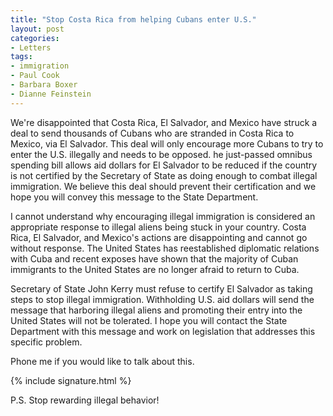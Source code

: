 ```yaml
---
title: "Stop Costa Rica from helping Cubans enter U.S."
layout: post
categories:
- Letters
tags:
- immigration
- Paul Cook
- Barbara Boxer
- Dianne Feinstein
---
```


We're disappointed that Costa Rica, El Salvador, and Mexico have struck a deal to send thousands of Cubans who are stranded in Costa Rica to Mexico, via El Salvador. This deal will only encourage more Cubans to try to enter the U.S. illegally and needs to be opposed. he just-passed omnibus spending bill allows aid dollars for El Salvador to be reduced if the country is not certified by the Secretary of State as doing enough to combat illegal immigration. We believe this deal should prevent their certification and we hope you will convey this message to the State Department.

I cannot understand why encouraging illegal immigration is considered an appropriate response to illegal aliens being stuck in your country. Costa Rica, El Salvador, and Mexico's actions are disappointing and cannot go without response. The United States has reestablished diplomatic relations with Cuba and recent exposes have shown that the majority of Cuban immigrants to the United States are no longer afraid to return to Cuba.

Secretary of State John Kerry must refuse to certify El Salvador as taking steps to stop illegal immigration. Withholding U.S. aid dollars will send the message that harboring illegal aliens and promoting their entry into the United States will not be tolerated. I hope you will contact the State Department with this message and work on legislation that addresses this specific problem.

Phone me if you would like to talk about this.

{% include signature.html %}

P.S. Stop rewarding illegal behavior!